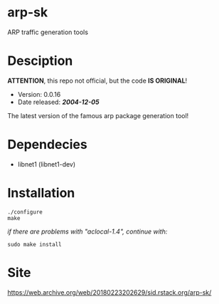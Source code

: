# arp-sk
ARP traffic generation tools

# Desciption
**ATTENTION**, this repo not official, but the code **IS ORIGINAL**!

- Version: 0.0.16
- Date released: ***2004-12-05***

The latest version of the famous arp package generation tool!

# Dependecies
- libnet1 (libnet1-dev)

# Installation

```
./configure
make
```
_if there are problems with "aclocal-1.4", continue with:_
```
sudo make install
```

# Site
https://web.archive.org/web/20180223202629/sid.rstack.org/arp-sk/
